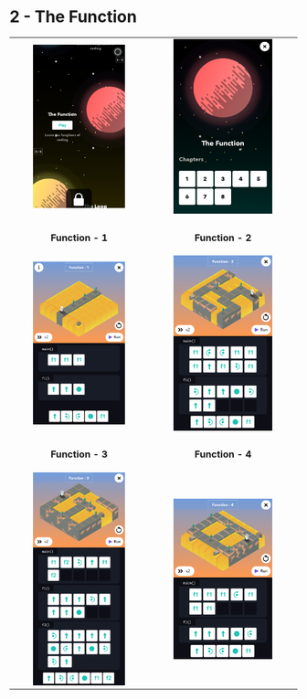 # 2 - The Function

<table border=0 align="center">
    <tr align="center" valign="middle">
        <td> <img src="the_function.png" alt="the function" width="70%"> </td>
        <td> <img src="02_levels.png" alt="Function All Levels" width="70%"> </td>
    </tr>
    <tr align="center" valign="middle">
        <td> <h3>Function - 1</h3> </td>
        <td> <h3>Function - 2</h3> </td>
    </tr>
    <tr align="center" valign="middle">
        <td> <img src="02_01.png" alt="Function - 1" width="70%"> </td>
        <td> <img src="02_02.png" alt="Function - 2" width="70%"> </td>
    </tr>
    <tr align="center" valign="middle">
        <td> <h3>Function - 3</h3> </td>
        <td> <h3>Function - 4</h3> </td>
    </tr>
    <tr align="center" valign="middle">
        <td> <img src="02_03.png" alt="Function - 3" width="70%"> </td>
        <td> <img src="02_04.png" alt="Function - 4" width="70%"> </td>
    </tr>
</table>
